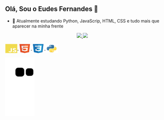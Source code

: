 ## Olá, Sou o Eudes Fernandes 👋

- 🌱 Atualmente estudando Python, JavaScrip, HTML, CSS e tudo mais que aparecer na minha frente

<div align="center">
  <a href="https://github.com/EudimJS">
  <img height="180em" src="https://github-readme-stats.vercel.app/api?username=EudimJS&show_icons=true&theme=dark&include_all_commits=true&count_private=true"/>
  <img height="180em" src="https://github-readme-stats.vercel.app/api/top-langs/?username=EudimJS&layout=compact&langs_count=7&theme=dark"/>
</div>
<div style="display: inline_block"><br>
  <img align="center" alt="Rafa-Js" height="30" width="40" src="https://raw.githubusercontent.com/devicons/devicon/master/icons/javascript/javascript-plain.svg">
  <img align="center" alt="Rafa-HTML" height="30" width="40" src="https://raw.githubusercontent.com/devicons/devicon/master/icons/html5/html5-original.svg">
  <img align="center" alt="Rafa-CSS" height="30" width="40" src="https://raw.githubusercontent.com/devicons/devicon/master/icons/css3/css3-original.svg">
  <img align="center" alt="Rafa-Python" height="30" width="40" src="https://raw.githubusercontent.com/devicons/devicon/master/icons/python/python-original.svg">
</div>

![Snake animation](https://github.com/rafaballerini/rafaballerini/blob/output/github-contribution-grid-snake.svg)
